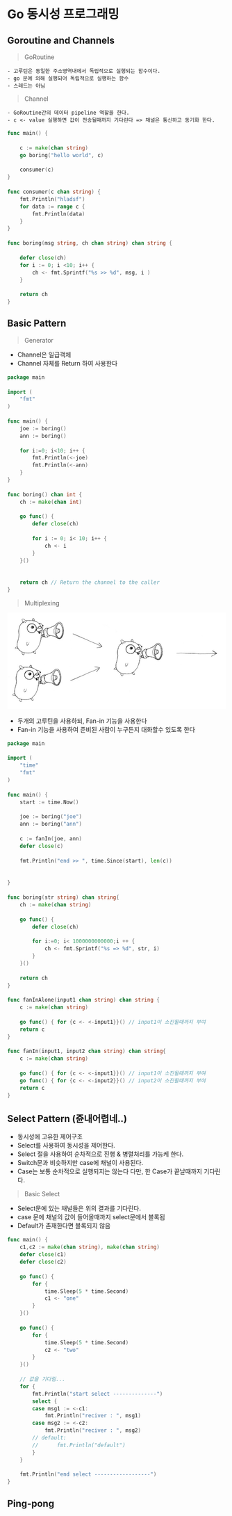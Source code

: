 # Go 동시성 프로그래밍

## Goroutine and Channels

> GoRoutine

    - 고루틴은 동일한 주소영역내에서 독립적으로 실행되는 함수이다.
    - go 문에 의해 실행되어 독립적으로 실행하는 함수
    - 스레드는 아님

> Channel

    - GoRoutine간의 데이터 pipeline 역할을 한다.
    - c <- value 실행하면 값이 전송될때까지 기다린다 => 채널은 통신하고 동기화 한다.

```go
func main() {

	c := make(chan string)
	go boring("hello world", c)

	consumer(c)
}

func consumer(c chan string) {
	fmt.Println("hladsf")
	for data := range c {
		fmt.Println(data)
	}
}

func boring(msg string, ch chan string) chan string {

	defer close(ch)
	for i := 0; i <10; i++ {
		ch <- fmt.Sprintf("%s >> %d", msg, i )
	}

	return ch
}
```

## Basic Pattern

> Generator

- Channel은 일급객체
- Channel 자체를 Return 하여 사용한다

```go
package main

import (
	"fmt"
)

func main() {
	joe := boring()
	ann := boring()

	for i:=0; i<10; i++ {
		fmt.Println(<-joe)
		fmt.Println(<-ann)
	}
}

func boring() chan int {
	ch := make(chan int)

	go func() {
		defer close(ch)

		for i := 0; i< 10; i++ {
			ch <- i
		}
	}()


	return ch // Return the channel to the caller
}
```

> Multiplexing

![fanin](./public/fanin.PNG)

- 두개의 고루틴을 사용하되, Fan-in 기능을 사용한다
- Fan-in 기능을 사용하여 준비된 사람이 누구든지 대화할수 있도록 한다

```go
package main

import (
	"time"
	"fmt"
)

func main() {
	start := time.Now()

	joe := boring("joe")
	ann := boring("ann")

	c := fanIn(joe, ann)
	defer close(c)

	fmt.Println("end >> ", time.Since(start), len(c))


}

func boring(str string) chan string{
	ch := make(chan string)

	go func() {
		defer close(ch)

		for i:=0; i< 1000000000000;i ++ {
			ch <- fmt.Sprintf("%s => %d", str, i)
		}
	}()

	return ch
}

func fanInAlone(input1 chan string) chan string {
	c := make(chan string)

	go func() { for {c <- <-input1}}() // input1이 소진될때까지 부여
	return c
}

func fanIn(input1, input2 chan string) chan string{
	c := make(chan string)

	go func() { for {c <- <-input1}}() // input1이 소진될때까지 부여
	go func() { for {c <- <-input2}}() // input2이 소진될때까지 부여
	return c
}
```

## Select Pattern (쥰내어렵네..)

- 동시성에 고유한 제어구조
- Select를 사용하여 동시성을 제어한다.
- Select 절을 사용하여 순차적으로 진행 & 병렬처리를 가능케 한다.
- Switch문과 비슷하지만 case에 채널이 사용된다.
- Case는 보통 순차적으로 실행되지는 않는다 다만, 한 Case가 끝날때까지 기다린다.

> Basic Select

- Select문에 있는 채널들은 위의 결과를 기다린다.
- case 문에 채널의 값이 들어올때까지 select문에서 블록됨
- Default가 존재한다면 블록되지 않음

```go
func main() {
	c1,c2 := make(chan string), make(chan string)
	defer close(c1)
	defer close(c2)

	go func() {
		for {
			time.Sleep(5 * time.Second)
			c1 <- "one"
		}
	}()

	go func() {
		for {
			time.Sleep(5 * time.Second)
			c2 <- "two"
		}
	}()

	// 값을 기다림...
	for {
		fmt.Println("start select --------------")
		select {
		case msg1 := <-c1:
			fmt.Println("reciver : ", msg1)
		case msg2 := <-c2:
			fmt.Println("reciver : ", msg2)
		// default:
		// 		fmt.Println("default")
		}
	}

	fmt.Println("end select ------------------")
}
```

## Ping-pong
